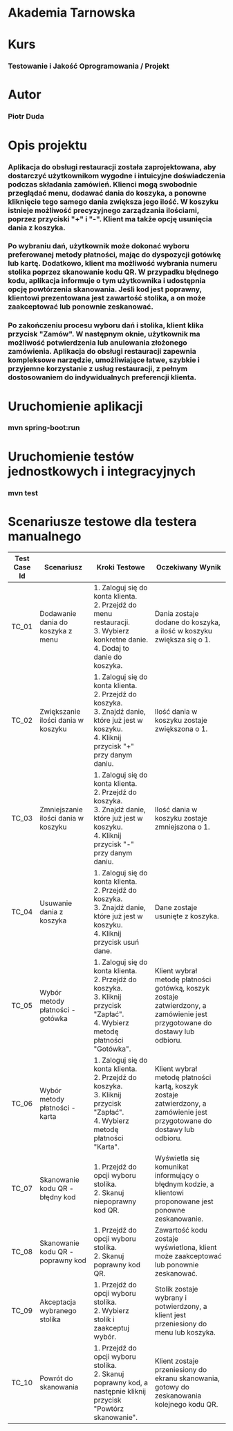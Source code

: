 # Akademia Tarnowska

# Kurs
### Testowanie i Jakość Oprogramowania / Projekt

# Autor
### Piotr Duda

# Opis projektu
### Aplikacja do obsługi restauracji została zaprojektowana, aby dostarczyć użytkownikom wygodne i intuicyjne doświadczenia podczas składania zamówień. Klienci mogą swobodnie przeglądać menu, dodawać dania do koszyka, a ponowne kliknięcie tego samego dania zwiększa jego ilość. W koszyku istnieje możliwość precyzyjnego zarządzania ilościami, poprzez przyciski "+" i "-". Klient ma także opcję usunięcia dania z koszyka.
### Po wybraniu dań, użytkownik może dokonać wyboru preferowanej metody płatności, mając do dyspozycji gotówkę lub kartę. Dodatkowo, klient ma możliwość wybrania numeru stolika poprzez skanowanie kodu QR. W przypadku błędnego kodu, aplikacja informuje o tym użytkownika i udostępnia opcję powtórzenia skanowania. Jeśli kod jest poprawny, klientowi prezentowana jest zawartość stolika, a on może zaakceptować lub ponownie zeskanować.
### Po zakończeniu procesu wyboru dań i stolika, klient klika przycisk "Zamów". W następnym oknie, użytkownik ma możliwość potwierdzenia lub anulowania złożonego zamówienia. Aplikacja do obsługi restauracji zapewnia kompleksowe narzędzie, umożliwiające łatwe, szybkie i przyjemne korzystanie z usług restauracji, z pełnym dostosowaniem do indywidualnych preferencji klienta.

# Uruchomienie aplikacji
### mvn spring-boot:run

# Uruchomienie testów jednostkowych i integracyjnych
### mvn test

# Scenariusze testowe dla testera manualnego

| Test<br/>Case Id | Scenariusz                                     | Kroki Testowe                                                                                                     | Oczekiwany Wynik                                                                                                           |
|------------------|------------------------------------------------|--------------------------------------------------------------------------------------------------------------------|-----------------------------------------------------------------------------------------------------------------------------|
| TC_01            | Dodawanie dania do koszyka z menu              | 1. Zaloguj się do konta klienta.  <br> 2. Przejdź do menu restauracji.  <br> 3. Wybierz konkretne danie.  <br> 4. Dodaj to danie do koszyka.  | Dania zostaje dodane do koszyka, a ilość w koszyku zwiększa się o 1.                                                           |
| TC_02            | Zwiększanie ilości dania w koszyku             | 1. Zaloguj się do konta klienta.  <br> 2. Przejdź do koszyka.  <br> 3. Znajdź danie, które już jest w koszyku.  <br> 4. Kliknij przycisk "+" przy danym daniu.  | Ilość dania w koszyku zostaje zwiększona o 1.                                                                               |
| TC_03            | Zmniejszanie ilości dania w koszyku            | 1. Zaloguj się do konta klienta.  <br> 2. Przejdź do koszyka.  <br> 3. Znajdź danie, które już jest w koszyku.  <br> 4. Kliknij przycisk "-" przy danym daniu.  | Ilość dania w koszyku zostaje zmniejszona o 1.                                                                             |
| TC_04            | Usuwanie dania z koszyka                       | 1. Zaloguj się do konta klienta.  <br> 2. Przejdź do koszyka.  <br> 3. Znajdź danie, które już jest w koszyku.  <br> 4. Kliknij przycisk usuń dane.  | Dane zostaje usunięte z koszyka.                                                                                           |
| TC_05            | Wybór metody płatności - gotówka               | 1. Zaloguj się do konta klienta.  <br> 2. Przejdź do koszyka.  <br> 3. Kliknij przycisk "Zapłać".  <br> 4. Wybierz metodę płatności "Gotówka".  | Klient wybrał metodę płatności gotówką, koszyk zostaje zatwierdzony, a zamówienie jest przygotowane do dostawy lub odbioru. |
| TC_06            | Wybór metody płatności - karta                 | 1. Zaloguj się do konta klienta.  <br> 2. Przejdź do koszyka.  <br> 3. Kliknij przycisk "Zapłać".  <br> 4. Wybierz metodę płatności "Karta".  | Klient wybrał metodę płatności kartą, koszyk zostaje zatwierdzony, a zamówienie jest przygotowane do dostawy lub odbioru.   |
| TC_07            | Skanowanie kodu QR - błędny kod                | 1. Przejdź do opcji wyboru stolika.  <br> 2. Skanuj niepoprawny kod QR.  | Wyświetla się komunikat informujący o błędnym kodzie, a klientowi proponowane jest ponowne zeskanowanie.                 |
| TC_08            | Skanowanie kodu QR - poprawny kod              | 1. Przejdź do opcji wyboru stolika.  <br> 2. Skanuj poprawny kod QR.  | Zawartość kodu zostaje wyświetlona, klient może zaakceptować lub ponownie zeskanować.                                    |
| TC_09            | Akceptacja wybranego stolika                   | 1. Przejdź do opcji wyboru stolika.  <br> 2. Wybierz stolik i zaakceptuj wybór.  | Stolik zostaje wybrany i potwierdzony, a klient jest przeniesiony do menu lub koszyka.                                     |
| TC_10            | Powrót do skanowania                           | 1. Przejdź do opcji wyboru stolika.  <br> 2. Skanuj poprawny kod, a następnie kliknij przycisk "Powtórz skanowanie".  | Klient zostaje przeniesiony do ekranu skanowania, gotowy do zeskanowania kolejnego kodu QR.                              |
